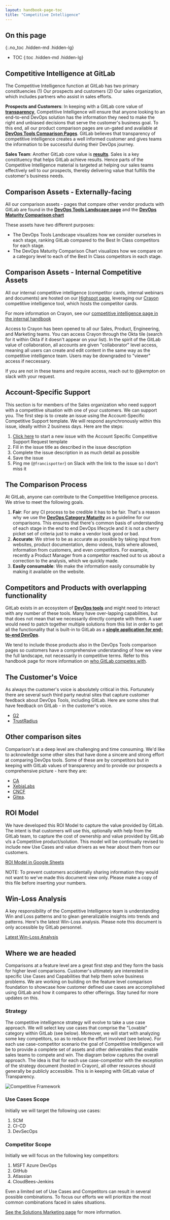 ```yaml
---
layout: handbook-page-toc
title: "Competitive Intelligence"
---
```


## On this page
{:.no_toc .hidden-md .hidden-lg}

- TOC
{:toc .hidden-md .hidden-lg}

## Competitive Intelligence at GitLab

The Competitive Intelligence function at GitLab has two primary constituencies (1) Our prospects and customers (2) Our sales organization, which includes partners who assist in sales efforts.

**Prospects and Customers**:  In keeping with a GitLab core value of **[transparency](/handbook/values/#transparency)**, Competitive Intelligence will ensure that anyone looking to an end-to-end DevOps solution has the information they need to make the right and unbiased decisions that serve the customer's business goal.  To this end, all our product comparison pages are un-gated and available at **[DevOps Tools Comparison Pages](/competition/)**.  GitLab believes that transparency of competitive intelligence creates a well informed customer and gives  teams the information to be successful during their DevOps journey.

**Sales Team**: Another GitLab core value is **[results](/handbook/values/#results)**.  Sales is a key constituency that helps GitLab achieve results.  Hence parts of the Competitive Intelligence material is targeted at helping our sales teams effectively sell to our prospects, thereby delivering value that fulfills the customer's business needs.

## Comparison Assets - Externally-facing

All our comparison assets - pages that compare other vendor products with GitLab are found in the **[DevOps Tools Landscape page](https://about.gitlab.com/devops-tools/)** and the **[DevOps Maturity Comparison chart](/competition/)**

These assets have two different purposes:
- The DevOps Tools Landscape visualizes how we consider ourselves in each stage, ranking GitLab compared to the Best In Class competitors for each stage.
- The DevOps Maturity Comparison Chart visualizes how we compare on a category level to each of the Best In Class competitors in each stage.

## Comparison Assets - Internal Competitive Assets

All our internal competitive intelligence (competitor cards, internal webinars and documents) are hosted on our [Highspot page](https://gitlab.highspot.com/spots/615dd78be6303bc4429268a1), leveraging our [Crayon](app.crayon.co) competitive intelligence tool, which hosts the competitor cards. 

For more information on Crayon, see our [competitive intelligence page in the internal handbook](https://internal-handbook.gitlab.io/handbook/marketing/brand-and-product-marketing/)

Access to Crayon has been opened to all our Sales, Product, Engineering, and Marketing teams. You can access Crayon through the Okta tile (search for it within Okta if it doesn't appear on your list). In the spirit of the GitLab value of collaboration, all accounts are given "collaborator" level access, meaning all users can create and edit content in the same way as the competitive intelligence team. Users may be downgraded to "viewer" access if neccessary.

If you are not in these teams and require access, reach out to @jkempton on slack with your request.

## Account-Specific Support

This section is for members of the Sales organization who need support with a competitive situation with one of your customers. We can support you. The first step is to create an issue using the Account-Specific Competitive Support template. We will respond asynchronously within this issue, ideally within 2 business days. Here are the steps:

1. [Click here](https://gitlab.com/gitlab-com/marketing/strategic-marketing/competitive-intelligence/-/issues/new?issuable_template=Account%20Specific%20Competitive%20Support%20Request) to start a new issue with the Account Specific Competitive Support Request template
2. Fill in the issue title as described in the issue description
3. Complete the issue description in as much detail as possible
4. Save the issue
5. Ping me (`@francispotter`) on Slack with the link to the issue so I don't miss it

## The Comparison Process

At GitLab, anyone can contribute to the Competitive Intelligence process.   We strive to meet the following goals.

1. **Fair**:  For any CI process to be credible it has to be fair.  That's a reason why we use the **[DevOps Category Maturity](/direction/maturity/)** as a guideline for our comparisons.  This ensures that there's common basis of understanding of each stage in the end to end DevOps lifecycle and it is not a cherry picket set of criteria just to make a vendor look good or bad.
2. **Accurate**: We strive to be as accurate as possible by taking input from websites, product documentation, demo videos, trails where allowed, information from customers, and even competitors.  For example, recently a Product Manager from a competitor reached out to us about a correction to the analysis, which we quickly made.
3. **Easily consumable**:  We make the information easily consumable by making it available on the website.


## Competitors and Products with overlapping functionality

GitLab exists in an ecosystem of **[DevOps tools](/competition/)** and might need to interact with any number of these tools. Many have over-lapping capabilities, but that does not mean that we necessarily directly compete with them. A user would need to patch together multiple solutions from this list in order to get all the functionality that is built-in to GitLab as a **[single application for end-to-end DevOps](/)**.

We tend to include those products also in the DevOps Tools comparison pages so customers have a comprehensive understanding of how we view the full landscape, not necessarily in competitive terms. Refer to this handbook page for more information on [who GitLab competes with](/handbook/product/gitlab-the-product/#who-gitlab-competes-with).


## The Customer's Voice

As always the customer's voice is absolutely critical in this.  Fortunately there are several such third party neutral sites that capture customer feedback about DevOps Tools, including GitLab.  Here are some sites that have feedback on GitLab - in the customer's voice.

- [G2](https://www.g2.com/products/gitlab/reviews)
- [TrustRadius](https://www.trustradius.com/products/gitlab/reviews)

## Other comparison sites

Comparison's at a deep level are challenging and time consuming.  We'd like to acknowledge some other sites that have done a sincere and strong effort at comparing DevOps tools.  Some of these are by competitors but in keeping with GitLab values of transparency and to provide our prospects a comprehensive picture - here they are:

- [CA](https://assessment-tools.ca.com/tools/continuous-delivery-tools/en?embed)
- [XebiaLabs](https://xebialabs.com/periodic-table-of-devops-tools/)
- [CNCF](https://landscape.cncf.io/)
- [Gitea](https://docs.gitea.io/en-us/comparison/).

## ROI Model

We have developed this ROI Model to capture the value provided by GitLab.  The intent is that customers will use this, optionally with help from the GitLab team, to capture the cost of ownership and value provided by GitLab v/s a Competitive product/solution.  This model will be continually revised to include new Use Cases and value drivers as we hear about them from our customers.

[ROI Model in Google Sheets](https://docs.google.com/spreadsheets/d/1KJNnoZ29DHMckYsbuD-OMCDsy7KDZHwWTOWx6EfaWDo/edit?usp=sharing)

NOTE: To prevent customers accidentally sharing information they would not want to we've made this document view only.  Please make a copy of this file  before inserting your numbers.

## Win-Loss Analysis

A key responsibility of the Competitive Intelligence team is understanding Win and Loss patterns and to glean generalizable insights into trends and patterns.  Here's the latest Win-Loss analysis.  Please note this document is only accessible by GitLab personnel.

[Latest Win-Loss Analysis](https://docs.google.com/presentation/d/1nVsOg-HhNwJXWURZwz4HI0AUaBhSWCiegS-MD-NnoY4/edit#slide=id.g834ef2b6a8_0_52)

## Where we are headed

Comparisons at a feature level are a great first step and they form the basis for higher level comparisons.  Customer's ultimately are interested in specific Use Cases and Capabilities that help them solve business problems.  We are working on building on the feature level comparison foundation to showcase how customer defined use cases are accomplished using GitLab and how it compares to other offerings.  Stay tuned for more updates on this.

### Strategy
The competitive intelligence strategy will evolve to take a use case approach.  We will select key use cases that comprise the "Lovable" category within GitLab (see below).  Moreover, we will start with analyzing some key competitors, so as to reduce the effort involved (see below).  For each use case-competitor scenario the goal of Competitive Intelligence will be to provide a complete set of assets and other deliverables that enable sales teams to compete and win.
The diagram below captures the overall approach.  The idea is that for each use case-competitor with the exception of the strategy document (hosted in Crayon), all other resources should generally be publicly accessible.  This is in keeping with GitLab value of Transparency.

![Competitive Framework](compintel-strategy.png)

### Use Cases Scope
Initially we will target the following use cases:
1. SCM
2. CI-CD
3. DevSecOps

### Competitor Scope
Initially we will focus on the following key competitors:

1. MSFT Azure DevOps
2. GitHub
3. Atlassian
4. CloudBees-Jenkins

Even a limited set of Use Cases and Competitors can result in several possible combinations.  To focus our efforts we will prioritize the most common combinations faced in sales situations. 

[See the Solutions Marketing page](/handbook/marketing/brand-and-product-marketing/product-and-solution-marketing/) for more information.  
